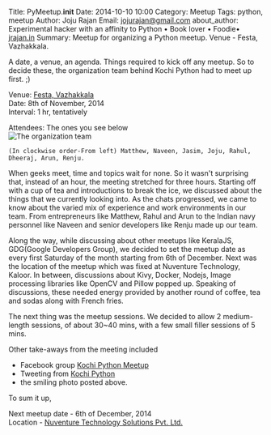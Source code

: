 Title: PyMeetup.__init__
Date: 2014-10-10 10:00 
Category: Meetup
Tags: python, meetup 
Author: Joju Rajan
Email: jojurajan@gmail.com
about_author: Experimental hacker with an affinity to Python • Book lover • Foodie• <a href="http://jrajan.in" target="_blank">jrajan.in</a>
Summary: Meetup for organizing a Python meetup. Venue - Festa, Vazhakkala.

A date, a venue, an agenda. Things required to kick off any meetup. So to decide these, the organization team behind Kochi Python had to meet up first. ;)


Venue: <a href="http://www.festagrills.com/in/" target="_blank">Festa, Vazhakkala</a><br />
Date: 8th of November, 2014<br />
Interval: 1 hr, tentatively<br />

Attendees: The ones you see below<br />
<img src="https://scontent-a-cdg.xx.fbcdn.net/hphotos-xpa1/1920040_10152866375814252_4966075405518511383_n.jpg" alt="The organization team">

```
(In clockwise order-From left) Matthew, Naveen, Jasim, Joju, Rahul, Dheeraj, Arun, Renju.
```

When geeks meet, time and topics wait for none. So it wasn't surprising that, instead of an hour, the meeting stretched for three hours. Starting off with a cup of tea and introductions to break the ice, we discussed about the things that we currently looking into. As the chats progressed, we came to know about the varied mix of experience and work environments in our team. From entrepreneurs like Matthew, Rahul and Arun to the Indian navy personnel like Naveen and senior developers like Renju made up our team.

Along the way, while discussing about other meetups like KeralaJS, GDG(Google Developers Group), we decided to set the meetup date as every first Saturday of the month starting from 6th of December. Next was the location of the meetup which was fixed at Nuventure Technology, Kaloor. In between, discussions about Kivy, Docker, Nodejs, Image processing libraries like OpenCV and Pillow popped up. Speaking of discussions, these needed energy provided by another round of coffee, tea and sodas along with French fries.

The next thing was the meetup sessions. We decided to allow 2 medium-length sessions, of about 30~40 mins, with a few small filler sessions of 5 mins.

Other take-aways from the meeting included

- Facebook group <a href="https://www.facebook.com/groups/kochi.python">Kochi Python Meetup</a>
- Tweeting from <a href="https://twitter.com/KochiPython" target="_blank">Kochi Python</a>
- the smiling photo posted above.

To sum it up,

Next meetup date - 6th of December, 2014<br />
Location - <a href="https://www.facebook.com/nuventuretech">Nuventure Technology Solutions Pvt. Ltd.</a>
